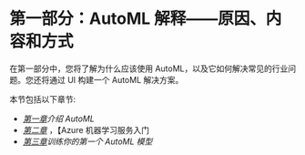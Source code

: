

# 第一部分：AutoML 解释——原因、内容和方式

在第一部分中，您将了解为什么应该使用 AutoML，以及它如何解决常见的行业问题。您还将通过 UI 构建一个 AutoML 解决方案。

本节包括以下章节:

*   [*第一章*](B16595_01_ePub.xhtml#_idTextAnchor014)*介绍 AutoML*
*   [*第二章*](B16595_02_ePub.xhtml#_idTextAnchor023) ，【Azure 机器学习服务入门
*   [*第三章*](B16595_03_ePub.xhtml#_idTextAnchor044)*训练你的第一个 AutoML 模型*